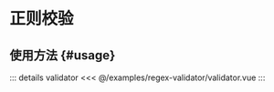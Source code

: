 # 正则校验

## 使用方法 {#usage}

<Validator />

::: details validator
<<< @/examples/regex-validator/validator.vue
:::

<script setup lang="ts">
import Validator from '../examples/regex-validator/validator.vue'
</script>

